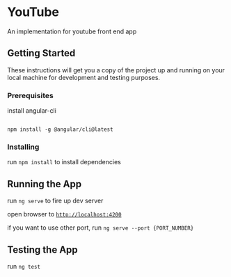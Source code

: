 # YouTube

  

An implementation for youtube front end app

  

## Getting Started

  

These instructions will get you a copy of the project up and running on your local machine for development and testing purposes.

  

### Prerequisites

  

install angular-cli

```

npm install -g @angular/cli@latest

```

  

### Installing

  

run `npm install` to install dependencies

  
  

## Running the App

  

run `ng serve` to fire up dev server

  

open browser to [`http://localhost:4200`](http://localhost:4200)

  

if you want to use other port, run `ng serve --port {PORT_NUMBER}`

## Testing the App

  

run `ng test` 